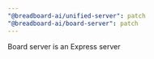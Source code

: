 ```yaml
---
"@breadboard-ai/unified-server": patch
"@breadboard-ai/board-server": patch
---
```


Board server is an Express server
